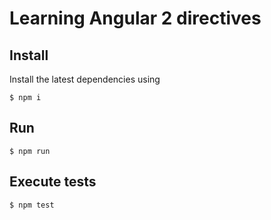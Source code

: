 # Learning Angular 2 directives

## Install

Install the latest dependencies using 

```
$ npm i
```

## Run

```
$ npm run
```

## Execute tests

```
$ npm test
```